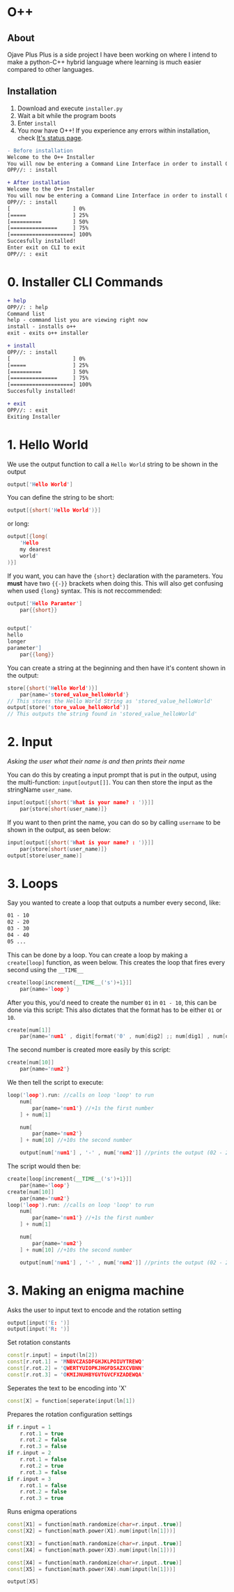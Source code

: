# O++
## About
Ojave Plus Plus is a side project I have been working on where I intend to make a python-C++ hybrid language where learning is much easier compared to other languages.
## Installation
1. Download and execute `installer.py`
2. Wait a bit while the program boots
3. Enter `install`
4. You now have O++!
If you experience any errors within installation, check [It's status page](https://ojaveplusplus.statuspage.io).

```diff
- Before installation
Welcome to the O++ Installer
You will now be entering a Command Line Interface in order to install O++
OPP//: : install
```

```diff
+ After installation
Welcome to the O++ Installer
You will now be entering a Command Line Interface in order to install O++
OPP//: : install
[                    ] 0%
[=====               ] 25%
[==========          ] 50%
[===============     ] 75%
[====================] 100%
Succesfully installed!
Enter exit on CLI to exit
OPP//: : exit
```
# 0. Installer CLI Commands
```diff
+ help
OPP//: : help
Command list
help - command list you are viewing right now
install - installs o++
exit - exits o++ installer
```
```diff
+ install
OPP//: : install
[                    ] 0%
[=====               ] 25%
[==========          ] 50%
[===============     ] 75%
[====================] 100%
Succesfully installed!
```
```diff
+ exit
OPP//: : exit
Exiting Installer
```
# 1. Hello World
We use the output function to call a `Hello World` string to be shown in the output
```cpp
output['Hello World']
```
You can define the string to be short:
```cpp
output[{short('Hello World')}]
```
or long:
```cpp
output[{long(
    'Hello
    my dearest
    world'
)}]
```
If you want, you can have the `{short}` declaration with the parameters. You **must** have two ``{{-}}`` brackets when doing this. This will also get confusing when used ``{long}`` syntax. This is not reccommended:
```cpp
output['Hello Paramter']
    par{{short}}


output['
hello
longer
parameter']
    par{{long}}
```
You can create a string at the beginning and then have it's content shown in the output:
```cpp
store[{short('Hello World')}]
    par{name='stored_value_helloWorld'}
// This stores the Hello World String as 'stored_value_helloWorld'
output[store('store_value_helloWorld')]
// This outputs the string found in 'stored_value_helloWorld'
```
# 2. Input
_Asking the user what their name is and then prints their name_

You can do this by creating a input prompt that is put in the output, using the multi-function: `input[output[]]`. You can then store the input as the stringName `user_name`.
```cpp
input[output[{short('What is your name? : ')}]]
    par{store[short(user_name)]}
```
If you want to then print the name, you can do so by calling `username` to be shown in the output, as seen below:
```cpp
input[output[{short('What is your name? : ')}]]
    par{store[short(user_name)]}
output[store(user_name)]
 ```
 # 3. Loops
 Say you wanted to create a loop that outputs a number every second, like:
```md
01 - 10
02 - 20
03 - 30
04 - 40
05 ...
``` 
This can be done by a loop. You can create a loop by making a `create[loop]` function, as ween below. This creates the loop that fires every second using the ```__TIME__```
```cpp
create[loop[increment{__TIME__('s')+1}]]
    par{name='loop'}
```
After you this, you'd need to create the number `01` in `01 - 10`, this can be done via this script:
This also dictates that the format has to be either `01` or `10`. 
```cpp
create[num[1]]
    par{name='num1' , digit[format('0' , num[dig2] ;; num[dig1] , num[dig2])]}
```
The second number is created more easily by this script:
```cpp
create[num[10]]
    par{name='num2'}
```
We then tell the script to execute:
```cpp
loop('loop').run: //calls on loop 'loop' to run
    num[
        par{name='num1'} //+1s the first number
    ] + num[1]

    num[
        par{name='num2'}
    ] + num[10] //+10s the second number

    output[num['num1'] , '-' , num['num2']] //prints the output (02 - 20 and so on)
```
The script would then be:
```cpp
create[loop[increment{__TIME__('s')+1}]]
    par{name='loop'}
create[num[10]]
    par{name='num2'}
loop('loop').run: //calls on loop 'loop' to run
    num[
        par{name='num1'} //+1s the first number
    ] + num[1]

    num[
        par{name='num2'}
    ] + num[10] //+10s the second number

    output[num['num1'] , '-' , num['num2']] //prints the output (02 - 20 and so on)
  ```
  # 3. Making an enigma machine
  Asks the user to input text to encode and the rotation setting
  ```cpp
output[input('E: ')]
output[input('R: ')]
```
  Set rotation constants
  ```cpp
const[r.input] = input(ln[2])
const[r.rot.1] = 'MNBVCZASDFGHJKLPOIUYTREWQ'
const[r.rot.2] = 'QWERTYUIOPKJHGFDSAZXCVBNN'
const[r.rot.3] = 'OKMIJNUHBYGVTGVCFXZADEWQA'
```
Seperates the text to be encoding into 'X'
```cpp
const[X] = function[seperate(input(ln[1])
```
Prepares the rotation configuration settings
```cpp
if r.input = 1
    r.rot.1 = true
    r.rot.2 = false
    r.rot.3 = false
if r.input = 2
    r.rot.1 = false
    r.rot.2 = true
    r.rot.3 = false
if r.input = 3
    r.rot.1 = false
    r.rot.2 = false
    r.rot.3 = true
```
Runs enigma operations
```cpp
const[X1] = function[math.randomize(char=r.input..true)]
const[X2] = function[math.power(X1).num(input(ln[1]))]

const[X3] = function[math.randomize(char=r.input..true)]
const[X4] = function[math.power(X3).num(input(ln[1]))]

const[X4] = function[math.randomize(char=r.input..true)]
const[X5] = function[math.power(X4).num(input(ln[1]))]

output[X5]
```
